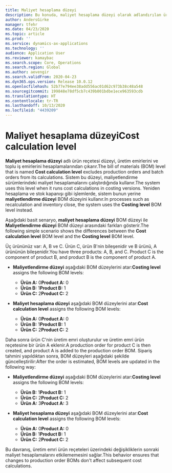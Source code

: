 ```yaml
---
title: Maliyet hesaplama düzeyi
description: Bu konuda, maliyet hesaplama düzeyi olarak adlandırılan ürün reçetesi (BOM) düzeyi açıklanmaktadır. Bu ürün reçetesi düzeyi, üretim ve toplu iş emirlerini hesaplamalarından çıkarır.
author: AndersGirke
manager: tfehr
ms.date: 04/23/2020
ms.topic: article
ms.prod: ''
ms.service: dynamics-ax-applications
ms.technology: ''
audience: Application User
ms.reviewer: kamaybac
ms.search.scope: Core, Operations
ms.search.region: Global
ms.author: aevengir
ms.search.validFrom: 2020-04-23
ms.dyn365.ops.version: Release 10.0.12
ms.openlocfilehash: 52b77e794ee38add556ac01d62c973b38c48a548
ms.sourcegitcommit: 199848e78df5cb7c439b001bdbe1ece963593cdb
ms.translationtype: HT
ms.contentlocale: tr-TR
ms.lasthandoff: 10/13/2020
ms.locfileid: "4439209"
---
```

# <a name="cost-calculation-level"></a><span data-ttu-id="52d63-104">Maliyet hesaplama düzeyi</span><span class="sxs-lookup"><span data-stu-id="52d63-104">Cost calculation level</span></span>

<span data-ttu-id="52d63-105">**Maliyet hesaplama düzeyi** adlı ürün reçetesi düzeyi, üretim emirlerini ve toplu iş emirlerini hesaplamalarından çıkarır.</span><span class="sxs-lookup"><span data-stu-id="52d63-105">The bill of materials (BOM) level that is named **Cost calculation level** excludes production orders and batch orders from its calculations.</span></span> <span data-ttu-id="52d63-106">Sistem bu düzeyi, maliyetlendirme sürümlerindeki maliyet hesaplamalarını çalıştırdığında kullanır.</span><span class="sxs-lookup"><span data-stu-id="52d63-106">The system uses this level when it runs cost calculations in costing versions.</span></span> <span data-ttu-id="52d63-107">Yeniden hesaplama ve stok kapanışı gibi işlemlerde, sistem bunun yerine **maliyetlendirme düzeyi** BOM düzeyini kullanır.</span><span class="sxs-lookup"><span data-stu-id="52d63-107">In processes such as recalculation and inventory close, the system uses the **Costing level** BOM level instead.</span></span>

<span data-ttu-id="52d63-108">Aşağıdaki basit senaryo, **maliyet hesaplama düzeyi** BOM düzeyi ile **Maliyetlendirme düzeyi** BOM düzeyi arasındaki farkları gösterir.</span><span class="sxs-lookup"><span data-stu-id="52d63-108">The following simple scenario shows the differences between the **Cost calculation level** BOM level and the **Costing level** BOM level.</span></span>

<span data-ttu-id="52d63-109">Üç ürününüz var: A, B ve C. Ürün C, ürün B'nin bileşenidir ve B ürünü, A ürününün bileşenidir.</span><span class="sxs-lookup"><span data-stu-id="52d63-109">You have three products: A, B, and C. Product C is the component of product B, and product B is the component of product A.</span></span>

- <span data-ttu-id="52d63-110">**Maliyetlendirme düzeyi** aşağıdaki BOM düzeylerini atar:</span><span class="sxs-lookup"><span data-stu-id="52d63-110">**Costing level** assigns the following BOM levels:</span></span>

    - <span data-ttu-id="52d63-111">**Ürün A:** 0</span><span class="sxs-lookup"><span data-stu-id="52d63-111">**Product A:** 0</span></span>
    - <span data-ttu-id="52d63-112">**Ürün B:** 1</span><span class="sxs-lookup"><span data-stu-id="52d63-112">**Product B:** 1</span></span>
    - <span data-ttu-id="52d63-113">**Ürün C:** 2</span><span class="sxs-lookup"><span data-stu-id="52d63-113">**Product C:** 2</span></span>

- <span data-ttu-id="52d63-114">**Maliyet hesaplama düzeyi** aşağıdaki BOM düzeylerini atar:</span><span class="sxs-lookup"><span data-stu-id="52d63-114">**Cost calculation level** assigns the following BOM levels:</span></span>

    - <span data-ttu-id="52d63-115">**Ürün A:** 0</span><span class="sxs-lookup"><span data-stu-id="52d63-115">**Product A:** 0</span></span>
    - <span data-ttu-id="52d63-116">**Ürün B:** 1</span><span class="sxs-lookup"><span data-stu-id="52d63-116">**Product B:** 1</span></span>
    - <span data-ttu-id="52d63-117">**Ürün C:** 2</span><span class="sxs-lookup"><span data-stu-id="52d63-117">**Product C:** 2</span></span>

<span data-ttu-id="52d63-118">Daha sonra ürün C'nin üretim emri oluşturulur ve üretim emri ürün reçetesine bir ürün A eklenir.</span><span class="sxs-lookup"><span data-stu-id="52d63-118">A production order for product C is then created, and product A is added to the production order BOM.</span></span> <span data-ttu-id="52d63-119">Sipariş tahmini yapıldıktan sonra, BOM düzeyleri aşağıdaki şekilde güncelleştirilir:</span><span class="sxs-lookup"><span data-stu-id="52d63-119">After the order is estimated, BOM levels are updated in the following way:</span></span>

- <span data-ttu-id="52d63-120">**Maliyetlendirme düzeyi** aşağıdaki BOM düzeylerini atar:</span><span class="sxs-lookup"><span data-stu-id="52d63-120">**Costing level** assigns the following BOM levels:</span></span>

    - <span data-ttu-id="52d63-121">**Ürün B:** 1</span><span class="sxs-lookup"><span data-stu-id="52d63-121">**Product B:** 1</span></span>
    - <span data-ttu-id="52d63-122">**Ürün C:** 2</span><span class="sxs-lookup"><span data-stu-id="52d63-122">**Product C:** 2</span></span>
    - <span data-ttu-id="52d63-123">**Ürün A:** 3</span><span class="sxs-lookup"><span data-stu-id="52d63-123">**Product A:** 3</span></span>

- <span data-ttu-id="52d63-124">**Maliyet hesaplama düzeyi** aşağıdaki BOM düzeylerini atar:</span><span class="sxs-lookup"><span data-stu-id="52d63-124">**Cost calculation level** assigns the following BOM levels:</span></span>

    - <span data-ttu-id="52d63-125">**Ürün A:** 0</span><span class="sxs-lookup"><span data-stu-id="52d63-125">**Product A:** 0</span></span>
    - <span data-ttu-id="52d63-126">**Ürün B:** 1</span><span class="sxs-lookup"><span data-stu-id="52d63-126">**Product B:** 1</span></span>
    - <span data-ttu-id="52d63-127">**Ürün C:** 2</span><span class="sxs-lookup"><span data-stu-id="52d63-127">**Product C:** 2</span></span>

<span data-ttu-id="52d63-128">Bu davranış, üretim emri ürün reçeteleri üzerindeki değişikliklerin sonraki maliyet hesaplamalarını etkilememesini sağlar.</span><span class="sxs-lookup"><span data-stu-id="52d63-128">This behavior ensures that changes to production order BOMs don't affect subsequent cost calculations.</span></span>
